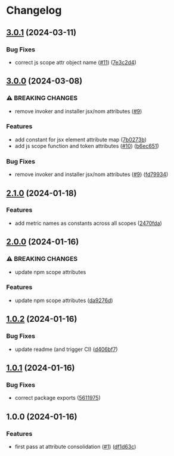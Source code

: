 # Changelog

## [3.0.1](https://github.com/ibm-telemetry/telemetry-attributes-js/compare/v3.0.0...v3.0.1) (2024-03-11)


### Bug Fixes

* correct js scope attr object name ([#11](https://github.com/ibm-telemetry/telemetry-attributes-js/issues/11)) ([7e3c2d4](https://github.com/ibm-telemetry/telemetry-attributes-js/commit/7e3c2d4e43aab3cdb073be96e65343e6e8c78557))

## [3.0.0](https://github.com/ibm-telemetry/telemetry-attributes-js/compare/v2.1.0...v3.0.0) (2024-03-08)


### ⚠ BREAKING CHANGES

* remove invoker and installer jsx/nom attributes ([#9](https://github.com/ibm-telemetry/telemetry-attributes-js/issues/9))

### Features

* add constant for jsx element attribute map ([7b0273b](https://github.com/ibm-telemetry/telemetry-attributes-js/commit/7b0273bafcddaba8753afeebdcc0cc883359fc63))
* add js scope function and token attributes ([#10](https://github.com/ibm-telemetry/telemetry-attributes-js/issues/10)) ([b6ec651](https://github.com/ibm-telemetry/telemetry-attributes-js/commit/b6ec6513c858afe4f83fd4b8bf380a791cc04a84))


### Bug Fixes

* remove invoker and installer jsx/nom attributes ([#9](https://github.com/ibm-telemetry/telemetry-attributes-js/issues/9)) ([fd79934](https://github.com/ibm-telemetry/telemetry-attributes-js/commit/fd7993447928377140ed967fbc0875c6867804c1))

## [2.1.0](https://github.com/ibm-telemetry/telemetry-attributes-js/compare/v2.0.0...v2.1.0) (2024-01-18)


### Features

* add metric names as constants across all scopes ([2470fda](https://github.com/ibm-telemetry/telemetry-attributes-js/commit/2470fda3f09ffdbf92bd8c718864b9c9d3f2e686))

## [2.0.0](https://github.com/ibm-telemetry/telemetry-attributes-js/compare/v1.0.2...v2.0.0) (2024-01-16)


### ⚠ BREAKING CHANGES

* update npm scope attributes

### Features

* update npm scope attributes ([da9276d](https://github.com/ibm-telemetry/telemetry-attributes-js/commit/da9276d4dfb987b8ee9f45410df5be9653e7b9fd))

## [1.0.2](https://github.com/ibm-telemetry/telemetry-attributes-js/compare/v1.0.1...v1.0.2) (2024-01-16)


### Bug Fixes

* update readme (and trigger CI) ([d406bf7](https://github.com/ibm-telemetry/telemetry-attributes-js/commit/d406bf7859662e6da36ada61f9eff2c7f3cf6799))

## [1.0.1](https://github.com/ibm-telemetry/telemetry-attributes-js/compare/v1.0.0...v1.0.1) (2024-01-16)


### Bug Fixes

* correct package exports ([5611975](https://github.com/ibm-telemetry/telemetry-attributes-js/commit/56119759ea0f72fa8e88a3f28fc00343e670b692))

## 1.0.0 (2024-01-16)


### Features

* first pass at attribute consolidation ([#1](https://github.com/ibm-telemetry/telemetry-attributes-js/issues/1)) ([df1d63c](https://github.com/ibm-telemetry/telemetry-attributes-js/commit/df1d63c6c23a1b25c807addd3d5dd6a90e870374))
